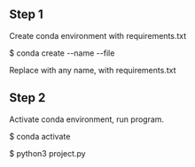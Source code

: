 ## Step 1
Create conda environment with requirements.txt

$ conda create --name <env> --file <this file>

Replace <env> with any name, <this file> with requirements.txt

## Step 2
Activate conda environment, run program.

$ conda activate <env>

$ python3 project.py
